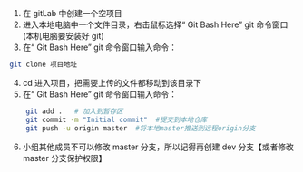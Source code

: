 1. 在 gitLab 中创建一个空项目
2. 进入本地电脑中一个文件目录，右击鼠标选择“ Git Bash Here” git 命令窗口(本机电脑要安装好 git)
3. 在“ Git Bash Here” git 命令窗口输入命令：

```bash
git clone 项目地址
```

4. cd 进入项目，把需要上传的文件都移动到该目录下
5. 在“ Git Bash Here” git 命令窗口输入命令：

```bash
	git add .   # 加入到暂存区
	git commit -m "Initial commit"  #提交到本地仓库
	git push -u origin master  #将本地master推送到远程origin分支
```

6. 小组其他成员不可以修改 master 分支，所以记得再创建 dev 分支【或者修改 master 分支保护权限】
